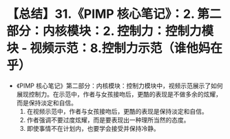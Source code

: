 # 【总结】31.《PIMP 核心笔记》：2. 第二部分：内核模块：2. 控制力：控制力模块 - 视频示范：8.控制力示范（谁他妈在乎）

-   《PIMP 核心笔记》第二部分：内核模块：控制力模块中，视频示范展示了如何展现控制力。在示范中，作者与女孩接吻后，更酷的表现是不做多余的炫耀，而是保持淡定和自信。
    1.  在视频示范中，作者与女孩接吻后，更酷的表现是保持淡定和自信。
    2.  作者强调不要过度炫耀，而是要表现出一种理所当然的态度。
    3.  即使事情不在计划内，也要学会接受并保持冷静。